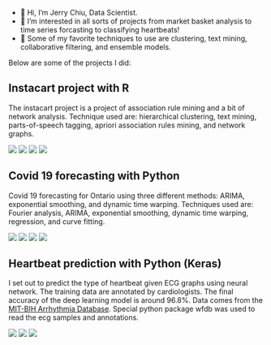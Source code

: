 - 👋 Hi, I’m Jerry Chiu, Data Scientist.
- 👀 I’m interested in all sorts of projects from market basket analysis to time series forcasting to classifying heartbeats! 
- 🌱 Some of my favorite techniques to use are clustering, text mining, collaborative filtering, and ensemble models. 

Below are some of the projects I did:

## Instacart project with R

The instacart project is a project of association rule mining and a bit of network analysis. Technique used are: hierarchical clustering, text mining, parts-of-speech tagging, apriori association rules mining, and network graphs. 

![](profile_files/unnamed-chunk-18-1.png)
![](profile_files/unnamed-chunk-24-1.png)
![](profile_files/unnamed-chunk-25-1.png)
![](profile_files/unnamed-chunk-30-1.png)



## Covid 19 forecasting with Python

Covid 19 forecasting for Ontario using three different methods: ARIMA, exponential smoothing, and dynamic time warping. Techniques used are: Fourier analysis, ARIMA, exponential smoothing, dynamic time warping, regression, and curve fitting.

![](profile_files/cumulative_cases_forecasts_all.png)
![](profile_files/prov_equivalent_exp.png)
![](profile_files/inactive_shifted_cumulative.png)
![](profile_files/cumulative_cases_arima_321_res.png)



## Heartbeat prediction with Python (Keras)

I set out to predict the type of heartbeat given ECG graphs using neural network. The training data are annotated by cardiologists. The final accuracy of the deep learning model is around 96.8%. Data comes from the [MIT-BIH Arrhythmia Database](https://www.physionet.org/content/mitdb/1.0.0/). Special python package wfdb was used to read the ecg samples and annotations. 

![](profile_files/heatmap_L.png)
![](profile_files/heatmap_R.png)
![](profile_files/cm_val1.png)
